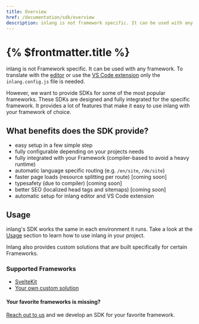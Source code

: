 ```yaml
---
title: Overview
href: /documentation/sdk/overview
description: inlang is not framework specific. It can be used with any framework.
---
```


# {% $frontmatter.title %}

inlang is not Framework specific. It can be used with any framework. To translate with the [editor](/editor) or use the [VS Code extension](https://marketplace.visualstudio.com/items?itemName=inlang.vs-code-extension) only the `inlang.config.js` file is needed.

However, we want to provide SDKs for some of the most popular frameworks. These SDKs are designed and fully integrated for the specific framework. It provides a lot of features that make it easy to use inlang with your framework of choice.

## What benefits does the SDK provide?

- easy setup in a few simple step
- fully configurable depending on your projects needs
- fully integrated with your Framework (compiler-based to avoid a heavy runtime)
- automatic language specific routing (e.g. `/en/site`, `/de/site`)
- faster page loads (resource splitting per route) [coming soon]
- typesafety (due to compiler) [coming soon]
- better SEO (localized head tags and sitemaps) [coming soon]
- automatic setup for inlang editor and VS Code extension

## Usage

inlang's SDK works the same in each environment it runs. Take a look at the [Usage](/documentation/sdk/usage) section to learn how to use inlang in your project.

Inlang also provides custom solutions that are built specifically for certain Frameworks.

### Supported Frameworks

- [SvelteKit](/documentation/sdk/sveltekit)
- [Your own custom solution](/documentation/sdk/custom)

#### Your favorite frameworks is missing?

[Reach out to us](https://github.com/inlang/inlang/discussions) and we develop an SDK for your favorite framework.
